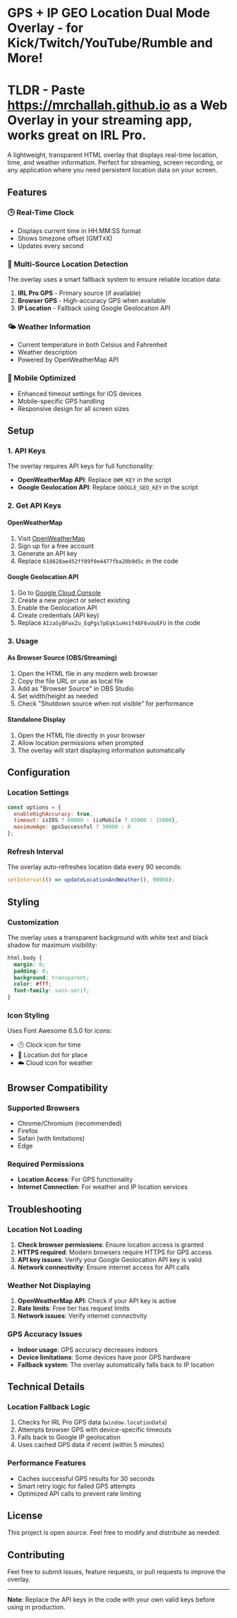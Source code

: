 # GPS + IP GEO Location Dual Mode Overlay - for Kick/Twitch/YouTube/Rumble and More!

# TLDR - Paste https://mrchallah.github.io as a Web Overlay in your streaming app, works great on IRL Pro.

A lightweight, transparent HTML overlay that displays real-time location, time, and weather information. Perfect for streaming, screen recording, or any application where you need persistent location data on your screen.

## Features

### 🕒 Real-Time Clock
- Displays current time in HH:MM:SS format
- Shows timezone offset (GMT±X)
- Updates every second

### 📍 Multi-Source Location Detection
The overlay uses a smart fallback system to ensure reliable location data:

1. **IRL Pro GPS** - Primary source (if available)
2. **Browser GPS** - High-accuracy GPS when available
3. **IP Location** - Fallback using Google Geolocation API

### 🌤️ Weather Information
- Current temperature in both Celsius and Fahrenheit
- Weather description
- Powered by OpenWeatherMap API

### 📱 Mobile Optimized
- Enhanced timeout settings for iOS devices
- Mobile-specific GPS handling
- Responsive design for all screen sizes

## Setup

### 1. API Keys
The overlay requires API keys for full functionality:

- **OpenWeatherMap API**: Replace `OWM_KEY` in the script
- **Google Geolocation API**: Replace `GOOGLE_GEO_KEY` in the script

### 2. Get API Keys

#### OpenWeatherMap
1. Visit [OpenWeatherMap](https://openweathermap.org/api)
2. Sign up for a free account
3. Generate an API key
4. Replace `618628ae452ff89f0e4477fba20b9d5c` in the code

#### Google Geolocation API
1. Go to [Google Cloud Console](https://console.cloud.google.com/)
2. Create a new project or select existing
3. Enable the Geolocation API
4. Create credentials (API key)
5. Replace `AIzaSyBFwxZu_EqPgs7pEqk1uHn1f46F6vUoEFU` in the code

### 3. Usage

#### As Browser Source (OBS/Streaming)
1. Open the HTML file in any modern web browser
2. Copy the file URL or use as local file
3. Add as "Browser Source" in OBS Studio
4. Set width/height as needed
5. Check "Shutdown source when not visible" for performance

#### Standalone Display
1. Open the HTML file directly in your browser
2. Allow location permissions when prompted
3. The overlay will start displaying information automatically

## Configuration

### Location Settings
```javascript
const options = {
  enableHighAccuracy: true,
  timeout: isIOS ? 60000 : (isMobile ? 45000 : 15000),
  maximumAge: gpsSuccessful ? 30000 : 0
};
```

### Refresh Interval
The overlay auto-refreshes location data every 90 seconds:
```javascript
setInterval(() => updateLocationAndWeather(), 90000);
```

## Styling

### Customization
The overlay uses a transparent background with white text and black shadow for maximum visibility:

```css
html,body {
  margin: 0;
  padding: 0;
  background: transparent;
  color: #fff;
  font-family: sans-serif;
}
```

### Icon Styling
Uses Font Awesome 6.5.0 for icons:
- 🕒 Clock icon for time
- 📍 Location dot for place
- ☁️ Cloud icon for weather

## Browser Compatibility

### Supported Browsers
- Chrome/Chromium (recommended)
- Firefox
- Safari (with limitations)
- Edge

### Required Permissions
- **Location Access**: For GPS functionality
- **Internet Connection**: For weather and IP location services

## Troubleshooting

### Location Not Loading
1. **Check browser permissions**: Ensure location access is granted
2. **HTTPS required**: Modern browsers require HTTPS for GPS access
3. **API key issues**: Verify your Google Geolocation API key is valid
4. **Network connectivity**: Ensure internet access for API calls

### Weather Not Displaying
1. **OpenWeatherMap API**: Check if your API key is active
2. **Rate limits**: Free tier has request limits
3. **Network issues**: Verify internet connectivity

### GPS Accuracy Issues
- **Indoor usage**: GPS accuracy decreases indoors
- **Device limitations**: Some devices have poor GPS hardware
- **Fallback system**: The overlay automatically falls back to IP location

## Technical Details

### Location Fallback Logic
1. Checks for IRL Pro GPS data (`window.locationData`)
2. Attempts browser GPS with device-specific timeouts
3. Falls back to Google IP geolocation
4. Uses cached GPS data if recent (within 5 minutes)

### Performance Features
- Caches successful GPS results for 30 seconds
- Smart retry logic for failed GPS attempts
- Optimized API calls to prevent rate limiting

## License

This project is open source. Feel free to modify and distribute as needed.

## Contributing

Feel free to submit issues, feature requests, or pull requests to improve the overlay.

---

**Note**: Replace the API keys in the code with your own valid keys before using in production. 
